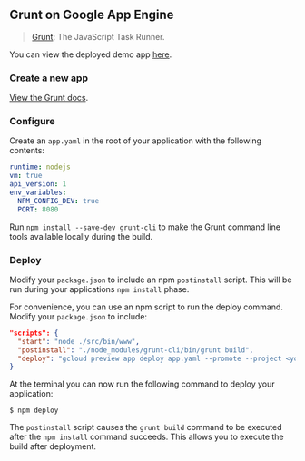 ## Grunt on Google App Engine

> [Grunt](http://gruntjs.com/): The JavaScript Task Runner.

You can view the deployed demo app [here](https://gruntjs-demo.appspot.com).

### Create a new app

[View the Grunt docs](http://gruntjs.com/getting-started).

### Configure

Create an `app.yaml` in the root of your application with the following
contents:

```yaml
runtime: nodejs
vm: true
api_version: 1
env_variables:
  NPM_CONFIG_DEV: true
  PORT: 8080
```

Run `npm install --save-dev grunt-cli` to make the Grunt command line tools
available locally during the build.

### Deploy

Modify your `package.json` to include an npm `postinstall` script.  This will
be run during your applications `npm install` phase.

For convenience, you can use an npm script to run the deploy command. Modify
your `package.json` to include:

```json
"scripts": {
  "start": "node ./src/bin/www",
  "postinstall": "./node_modules/grunt-cli/bin/grunt build",
  "deploy": "gcloud preview app deploy app.yaml --promote --project <your-project-id>"
}
```

At the terminal you can now run the following command to deploy your
application:

```
$ npm deploy
```

The `postinstall` script causes the `grunt build` command to be executed after
the `npm install` command succeeds. This allows you to execute the build after
deployment.
